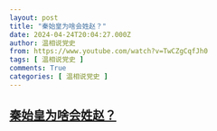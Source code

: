 ```yaml
---
layout: post
title: "秦始皇为啥会姓赵？"
date: 2024-04-24T20:04:27.000Z
author: 温相说党史
from: https://www.youtube.com/watch?v=TwCZgCqfJh0
tags: [ 温相说党史 ]
comments: True
categories: [ 温相说党史 ]
---
```

<!--1713989067000-->
[秦始皇为啥会姓赵？](https://www.youtube.com/watch?v=TwCZgCqfJh0)
------

<div>

</div>
